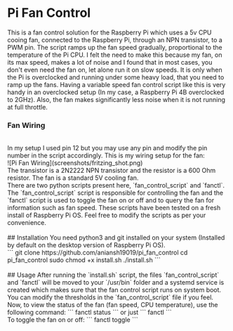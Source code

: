 # Pi Fan Control
This is a fan control solution for the Raspberry Pi which uses a 5v CPU cooing fan, connected to the Raspberry Pi, through an NPN transistor, to a PWM pin. The script ramps up the fan speed gradually, proportional to the temperature of the Pi CPU. I felt the need to make this because my fan, on its max speed, makes a lot of noise and I found that in most cases, you don't even need the fan on, let alone run it on slow speeds. It is only when the Pi is overclocked and running under some heavy load, that you need to ramp up the fans. Having a variable speed fan control script like this is very handy in an overclocked setup (In my case, a Raspberry Pi 4B overclocked to 2GHz). Also, the fan makes significantly less noise when it is not running at full throttle.

### Fan Wiring
<br>
In my setup I used pin 12 but you may use any pin and modify the pin number in the script accordingly. This is my wiring setup for the fan:
<br>
![Pi Fan Wiring](screenshots/fritzing_shot.png)
<br>
The transistor is a 2N2222 NPN transistor and the resistor is a 600 Ohm resistor. The fan is a standard 5V cooling fan.
<br>
There are two python scripts present here, `fan_control_script` and `fanctl`. The `fan_control_script` script is responsible for controlling the fan and the `fanctl` script is used to toggle the fan on or off and to query the fan for information such as fan speed. These scripts have been tested on a fresh install of Raspberry Pi OS. Feel free to modify the scripts as per your convenience.
<br>
<br>
## Installation
You need python3 and git installed on your system (Installed by default on the desktop version of Raspberry Pi OS).
<br>
```
git clone https://github.com/aniansh19019/pi_fan_control
cd pi_fan_control
sudo chmod +x install.sh
./install.sh
```
<br>
<br>
## Usage
After running the `install.sh` script, the files `fan_control_script` and `fanctl` will be moved to your `/usr/bin` folder and a systemd service is created which makes sure that the fan control script runs on system boot. You can modify the thresholds in the `fan_control_script` file if you feel.
<br>
Now, to view the status of the fan (fan speed, CPU temperature), use the following command:
```
fanctl status
```
or just
```
fanctl
```
<br>
To toggle the fan on or off:
```
fanctl toggle
```
<br>
